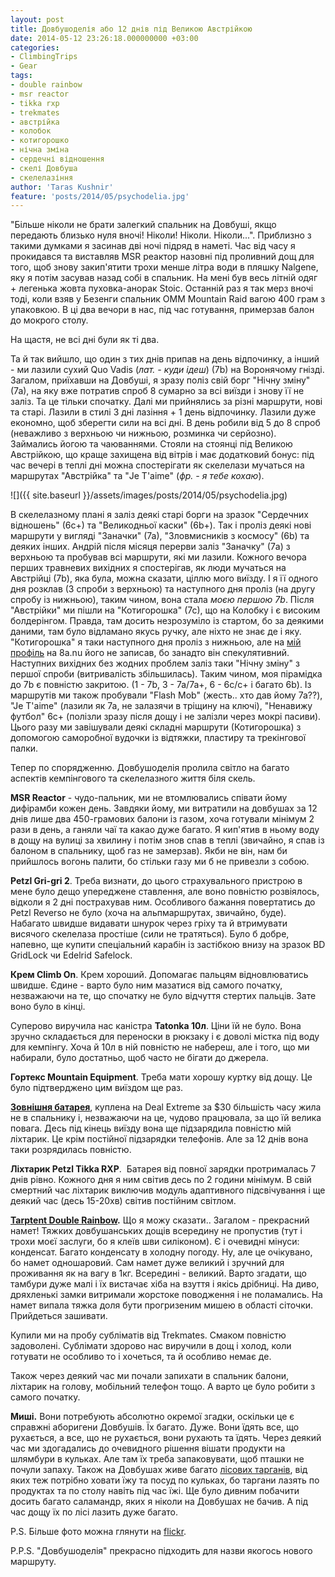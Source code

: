 ```yaml
---
layout: post
title: Довбушоделія або 12 днів під Великою Австрійкою
date: 2014-05-12 23:26:18.000000000 +03:00
categories:
- ClimbingTrips
- Gear
tags:
- double rainbow
- msr reactor
- tikka rxp
- trekmates
- австрійка
- колобок
- котигорошко
- нічна зміна
- сердечні відношення
- скелі Довбуша
- скелелазіння
author: 'Taras Kushnir'
feature: 'posts/2014/05/psychodelia.jpg'
---
```


"Більше ніколи не брати залегкий спальник на Довбуші, якщо передають близько нуля вночі! Ніколи! Ніколи. Ніколи...". Приблизно з такими думками я засинав дві ночі підряд в наметі. Час від часу я прокидався та виставляв MSR реактор назовні під проливний дощ для того, щоб знову закип'ятити трохи менше літра води в пляшку Nalgene, яку я потім засував назад собі в спальник. На мені був весь літній одяг + легенька жовта пуховка-анорак Stoic. Останній раз я так мерз вночі тоді, коли взяв у Безенги спальник OMM Mountain Raid вагою 400 грам з упаковкою. В ці два вечори в нас, під час готування, примерзав балон до мокрого столу.

На щастя, не всі дні були як ті два.

<!--more-->

Та й так вийшло, що один з тих днів припав на день відпочинку, а інший - ми лазили сухий Quo Vadis (<em>лат. - куди ідеш</em>) (7b) на Воронячому гнізді. Загалом, приїхавши на Довбуші, я зразу поліз свій борг "Нічну зміну" (7а), на яку вже потратив спроб 8 сумарно за всі виїзди і знову її не заліз. Та це тільки спочатку. Далі ми прийнялись за різні маршрути, нові та старі. Лазили в стилі 3 дні лазіння + 1 день відпочинку. Лазили дуже економно, щоб зберегти сили на всі дні. В день робили від 5 до 8 спроб (неважливо з верхньою чи нижньою, розминка чи серйозно). Займались йогою та чаюваннями. Стояли на стоянці під Великою Австрійкою, що краще захищена від вітрів і має додатковий бонус: під час вечері в теплі дні можна спостерігати як скелелази мучаться на маршрутах "Австрійка" та "Je T'aime" (<em>фр. - я тебе кохаю</em>).

![]({{ site.baseurl }}/assets/images/posts/2014/05/psychodelia.jpg)


В скелелазному плані я заліз деякі старі борги на зразок "Сердечних відношень" (6с+) та "Великодньої каски" (6b+). Так і проліз деякі нові маршрути у вигляді "Заначки" (7а), "Зловмисників з космосу" (6b) та деяких інших. Андрій після місяця перерви заліз "Заначку" (7a) з верхньою та пробував всі маршрути, які ми лазили. Кожного вечора перших травневих вихідних я спостерігав, як люди мучаться на Австрійці (7b), яка була, можна сказати, ціллю мого виїзду. І я її одного дня розклав (3 спроби з верхньою) та наступного дня проліз (на другу спробу із нижньою), таким чином, вона стала <em>моєю першою 7b</em>. Після "Австрійки" ми пішли на "Котигорошка" (7с), що на Колобку і є високим болдерінгом. Правда, там досить незрозуміло із стартом, бо за деякими даними, там було відламано якусь ручку, але ніхто не знає де і яку. "Котигорошка" я таки наступного дня проліз з нижньою, але на [мій профіль](http://www.8a.nu/user/Profile.aspx?UserId=54205) на 8a.nu його не записав, бо занадто він спекулятивний. Наступних вихідних без жодних проблем заліз таки "Нічну зміну" з першої спроби (витривалість збільшилась). Таким чином, моя пірамідка до 7b є повністю закритою. (1 - 7b, 3 - 7a/7a+, 6 - 6c/c+ і багато 6b). Із маршрутів ми також пробували "Flash Mob" (жесть.. хто дав йому 7а??), "Je T'aime" (лазили як 7а, не залазячи в тріщину на ключі), "Ненавижу футбол" 6с+ (полізли зразу після дощу і не залізли через мокрі пасиви). Цього разу ми завішували деякі складні маршрути (Котигорошка) з допомогою саморобної вудочки із відтяжки, пластиру та трекінгової палки.

Тепер по спорядженню. Довбушоделія пролила світло на багато аспектів кемпінгового та скелелазного життя біля скель.

<strong>MSR Reactor</strong> - чудо-пальник, ми не втомлювались співати йому дифірамби кожен день. Завдяки йому, ми витратили на довбушах за 12 днів лише два 450-грамових балони із газом, хоча готували мінімум 2 рази в день, а ганяли чаї та какао дуже багато. Я кип'ятив в ньому воду в дощу на вулиці за хвилину і потім знов спав в теплі (звичайно, я спав із балоном в спальнику, щоб газ не замерзав). Якби не він, нам би прийшлось вогонь палити, бо стільки газу ми б не привезли з собою.

<strong>Petzl Gri-gri 2</strong>. Треба визнати, до цього страхувального пристрою в мене було дещо упереджене ставлення, але воно повністю розвіялось, відколи я 2 дні пострахував ним. Особливого бажання повертатись до Petzl Reverso не було (хоча на альпмаршрутах, звичайно, буде). Набагато швидше видавати шнурок через гріху та й втримувати висячого скелелаза простіше (сили не тратяться). Було б добре, напевно, ще купити спеціальний карабін із застібкою внизу на зразок BD GridLock чи Edelrid Safelock.

<strong>Крем Climb On</strong>. Крем хороший. Допомагає пальцям відновлюватись швидше. Єдине - варто було ним мазатися від самого початку, незважаючи на те, що спочатку не було відчуття стертих пальців. Зате воно було в кінці.

Суперово виручила нас каністра <strong>Tatonka 10л</strong>. Ціни їй не було. Вона зручно складається для переноски в рюкзаку і є доволі містка під воду для кемпінгу. Хоча й 10л в ній повністю не набереш, але і того, що ми набирали, було достатньо, щоб часто не бігати до джерела.

<strong>Гортекс Mountain Equipment</strong>. Треба мати хорошу куртку від дощу. Це було підтверджено цим виїздом ще раз.

[<strong>Зовнішня батарея</strong>](http://www.dx.com/p/6000mah-rechargeable-external-battery-pack-with-cellphone-adapters-blue-54010), куплена на Deal Extreme за $30 більшість часу жила не в спальнику і, незважаючи на це, чудово працювала, за що їй велика повага. Десь під кінець виїзду вона ще підзарядила повністю мій ліхтарик. Це крім постійної підзарядки телефонів. Але за 12 днів вона таки розрядилась повністю.

<strong>Ліхтарик Petzl <span class="il">Tikka</span> </strong><span class="il"><strong>RXP</strong>. </span> Батарея від повної зарядки протрималась 7 днів рівно. Кожного дня я ним світив десь по 2 години мінімум. В свій смертний час ліхтарик виключив модуль адаптивного підсвічування і ще деякий час (десь 15-20хв) світив постійним світлом.

<strong><a title="Перше враження від Tarptent Double Rainbow" href="http://jamming.com.ua/%d0%bf%d0%b5%d1%80%d1%88%d0%b5-%d0%b2%d1%80%d0%b0%d0%b6%d0%b5%d0%bd%d0%bd%d1%8f-%d0%b2%d1%96%d0%b4-tarptent-double-rainbow/" target="_blank" rel="noopener noreferrer">Tarptent Double Rainbow</a>.</strong> Що я можу сказати.. Загалом - прекрасний намет! Тяжких довбушанських дощів всередину не пропустив (тут і трохи моєї заслуги, бо я клеїв шви силіконом). Є і очевидні мінуси: конденсат. Багато конденсату в холодну погоду. Ну, але це очікувано, бо намет одношаровий. Сам намет дуже великий і зручний для проживання як на вагу в 1кг. Всередині - великий. Варто згадати, що тамбури дуже малі і їх вистачає хіба на взуття і якісь дрібниці. На диво, дряхленькі замки витримали жорстоке поводження і не поламались. На намет випала тяжка доля бути прогризеним мишею в області сіточки. Прийдеться зашивати.

Купили ми на пробу субліматів від Trekmates. Смаком повністю задоволені. Сублімати здорово нас виручили в дощ і холод, коли готувати не особливо то і хочеться, та й особливо немає де.

Також через деякий час ми почали запихати в спальник балони, ліхтарик на голову, мобільний телефон тощо. А варто це було робити з самого початку.

<strong>Миші.</strong> Вони потребують абсолютно окремої згадки, оскільки це є справжні аборигени Довбушів. Їх багато. Дуже. Вони їдять все, що рухається, а все, що не рухається, вони рухають та їдять. Через деякий час ми здогадались до очевидного рішення вішати продукти на шлямбури в кульках. Але там їх треба запаковувати, щоб пташки не почули запаху. Також на Довбушах живе багато [лісових тарганів](http://ru.wikipedia.org/wiki/%D0%9B%D0%B5%D1%81%D0%BD%D0%BE%D0%B9_%D1%82%D0%B0%D1%80%D0%B0%D0%BA%D0%B0%D0%BD), від яких теж потрібно ховати їжу та посуд по кульках, бо таргани лазять по продуктах та по столу навіть під час їжі. Ще було дивним побачити досить багато саламандр, яких я ніколи на Довбушах не бачив. А під час дощу їх по лісі лазить дуже багато.

P.S. Більше фото можна глянути на <a title="Довбушоделія" href="https://www.flickr.com/photos/97257980@N05/sets/72157644611588852/" target="_blank" rel="noopener noreferrer">flickr</a>.

P.P.S. "Довбушоделія" прекрасно підходить для назви якогось нового маршруту.
